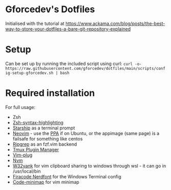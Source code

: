 # Gforcedev's Dotfiles
Initialised with the tutorial at https://www.ackama.com/blog/posts/the-best-way-to-store-your-dotfiles-a-bare-git-repository-explained

# Setup
Can be set up by running the included script using curl:
`curl -o- https://raw.githubusercontent.com/gforcedev/dotfiles/main/scripts/config-setup-gforcedev.sh | bash`

# Required installation
For full usage:

 - Zsh
 - [Zsh-syntax-highlighting](https://github.com/zsh-users/zsh-syntax-highlighting)
 - [Starship](https://starship.rs/) as a terminal prompt
 - [Neovim](https://neovim.io/) - use the [PPA](https://github.com/neovim/neovim/wiki/Installing-Neovim#ubuntu) if on Ubuntu, or the appimage (same page) is a failsafe for something like centos
 - [Ripgrep](https://github.com/BurntSushi/ripgrep) as an fzf.vim backend
 - [Tmux Plugin Manager](https://github.com/tmux-plugins/tpm)
 - [Vim-plug](https://github.com/junegunn/vim-plug)
 - [Nvm](https://github.com/nvm-sh/nvm)
 - [W32yank](https://github.com/equalsraf/win32yank) for vim clipboard sharing to windows through wsl - it can go in /usr/local/bin
 - [Firacode Nerdfont](https://www.nerdfonts.com/font-downloads) for the Windows Terminal config
 - [Code-minimap](https://github.com/wfxr/code-minimap) for vim minimap
